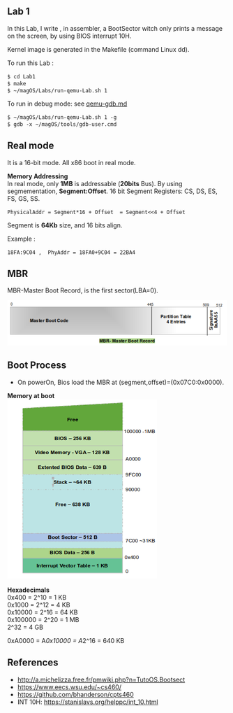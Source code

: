 ## Lab 1
In this Lab, I write , in assembler,  a BootSector witch only prints a message on the screen, by using BIOS interrupt 10H.

Kernel image is generated in the Makefile (command Linux dd).

To run this Lab :
	
	$ cd Lab1 
	$ make
	$ ~/magOS/Labs/run-qemu-Lab.sh 1

To run in debug mode: see [qemu-gdb.md](/documentation/kernel/qemu-gdb.md)
	
	$ ~/magOS/Labs/run-qemu-Lab.sh 1 -g
	$ gdb -x ~/magOS/tools/gdb-user.cmd


## Real mode 
It is a 16-bit mode. All x86 boot in real mode.

**Memory Addressing**  
In real mode, only **1MB** is addressable (**20bits** Bus). By using segmementation, **Segment:Offset**. 16 bit Segment Registers:  CS, DS, ES, FS, GS, SS. 

    PhysicalAddr = Segment*16 + Offset  = Segment<<4 + Offset

Segment is **64Kb** size, and 16 bits align.


Example : 
    
    18FA:9C04 ,  PhyAddr = 18FA0+9C04 = 22BA4

## MBR
MBR-Master Boot Record, is the first sector(LBA=0).

![](/documentation/images/MBR.png)

## Boot Process
- On powerOn, Bios load the MBR at (segment,offset)=(0x07C0:0x0000).

**Memory at boot**  
![](/documentation/images/Memory-Boot-Lab1.png)

**Hexadecimals**  
0x400    =  2^10 = 1 KB  
0x1000   =  2^12 = 4 KB  
0x10000  =  2^16 = 64 KB  
0x100000 =  2^20 = 1 MB  
            2^32 = 4 GB    

0xA0000  =  A*0x10000 = A*2^16 = 640 KB








## References
- http://a.michelizza.free.fr/pmwiki.php?n=TutoOS.Bootsect
- https://www.eecs.wsu.edu/~cs460/
- https://github.com/bhanderson/cpts460
- INT 10H:  https://stanislavs.org/helppc/int_10.html



